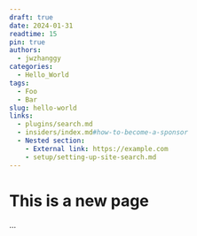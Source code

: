 ```yaml
---
draft: true 
date: 2024-01-31 
readtime: 15
pin: true
authors:
  - jwzhanggy
categories:
  - Hello_World
tags:
  - Foo
  - Bar
slug: hello-world
links:
  - plugins/search.md
  - insiders/index.md#how-to-become-a-sponsor
  - Nested section:
    - External link: https://example.com
    - setup/setting-up-site-search.md
---
```


# This is a new page
...